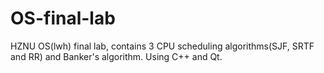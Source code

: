 # OS-final-lab
HZNU OS(lwh) final lab, contains 3 CPU scheduling algorithms(SJF, SRTF and RR) and Banker's algorithm.
Using C++ and Qt.
